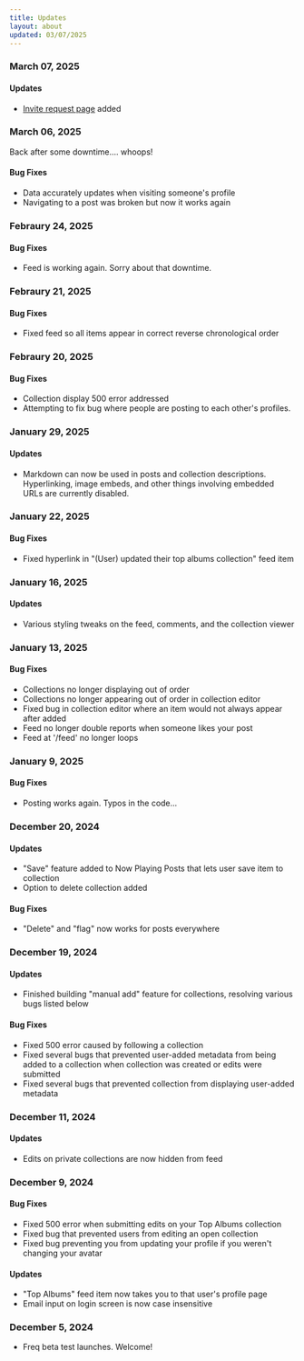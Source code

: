 ```yaml
---
title: Updates
layout: about
updated: 03/07/2025
---
```

### March 07, 2025
#### Updates
- <a href='/welcome/invite-request'>Invite request page</a> added

### March 06, 2025
Back after some downtime.... whoops!
#### Bug Fixes
- Data accurately updates when visiting someone's profile
- Navigating to a post was broken but now it works again

### Febraury 24, 2025
#### Bug Fixes
- Feed is working again. Sorry about that downtime.

### Febraury 21, 2025
#### Bug Fixes
- Fixed feed so all items appear in correct reverse chronological order

### Febraury 20, 2025
#### Bug Fixes
- Collection display 500 error addressed
- Attempting to fix bug where people are posting to each other's profiles.

### January 29, 2025
#### Updates
- Markdown can now be used in posts and collection descriptions. Hyperlinking, image embeds, and other things involving embedded URLs are currently disabled.  

### January 22, 2025
#### Bug Fixes
- Fixed hyperlink in "(User) updated their top albums collection" feed item

### January 16, 2025
#### Updates
- Various styling tweaks on the feed, comments, and the collection viewer

### January 13, 2025
#### Bug Fixes
- Collections no longer displaying out of order
- Collections no longer appearing out of order in collection editor
- Fixed bug in collection editor where an item would not always appear after added
- Feed no longer double reports when someone likes your post
- Feed at '/feed' no longer loops

### January 9, 2025
#### Bug Fixes
- Posting works again. Typos in the code...

### December 20, 2024
#### Updates
- "Save" feature added to Now Playing Posts that lets user save item to collection
- Option to delete collection added

#### Bug Fixes
- "Delete" and "flag" now works for posts everywhere

### December 19, 2024
#### Updates
- Finished building "manual add" feature for collections, resolving various bugs listed below

#### Bug Fixes
- Fixed 500 error caused by following a collection
- Fixed several bugs that prevented user-added metadata from being added to a collection when collection was created or edits were submitted
- Fixed several bugs that prevented collection from displaying user-added metadata

### December 11, 2024
#### Updates
- Edits on private collections are now hidden from feed

### December 9, 2024
#### Bug Fixes
- Fixed 500 error when submitting edits on your Top Albums collection
- Fixed bug that prevented users from editing an open collection
- Fixed bug preventing you from updating your profile if you weren't changing your avatar

#### Updates
- "Top Albums" feed item now takes you to that user's profile page
- Email input on login screen is now case insensitive

### December 5, 2024
- Freq beta test launches. Welcome!